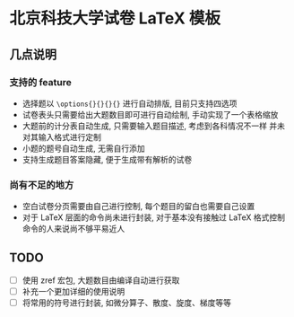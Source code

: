 # 北京科技大学试卷 LaTeX 模板

## 几点说明

### 支持的 feature

- 选择题以 `\options{}{}{}{}` 进行自动排版, 目前只支持四选项
- 试卷表头只需要给出大题数目即可进行自动绘制, 手动实现了一个表格缩放
- 大题前的计分表自动生成, 只需要输入题目描述, 考虑到各科情况不一样 并未对其输入格式进行定制
- 小题的题号自动生成, 无需自行添加
- 支持生成题目答案隐藏, 便于生成带有解析的试卷

### 尚有不足的地方

- 空白试卷分页需要由自己进行控制, 每个题目的留白也需要自己设置
- 对于 LaTeX 层面的命令尚未进行封装, 对于基本没有接触过 LaTeX 格式控制命令的人来说尚不够平易近人

## TODO

- [ ] 使用 zref 宏包, 大题数目由编译自动进行获取
- [ ] 补充一个更加详细的使用说明
- [ ] 将常用的符号进行封装, 如微分算子、散度、旋度、梯度等等
